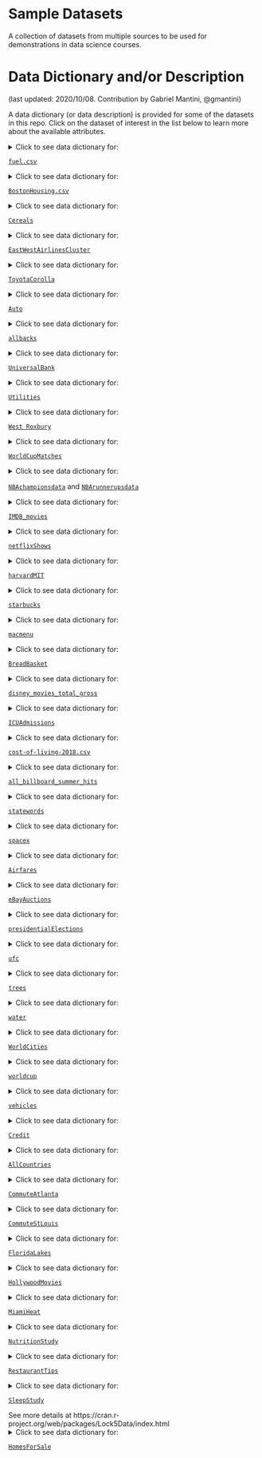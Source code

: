 # Sample Datasets

A collection of datasets from multiple sources to be used for demonstrations in data science courses. 

# Data Dictionary and/or Description
(last updated: 2020/10/08. Contribution by Gabriel Mantini, @gmantini)

A data dictionary (or data description) is provided for some of the datasets in this repo. Click on the dataset of interest in the list below to learn more about the available attributes.

<details>
  <summary> Click to see data dictionary for: 

  [`fuel.csv`](https://github.com/reisanar/datasets/blob/master/fuel.csv)
  </summary>  See this website: https://www.fueleconomy.gov/feg/ws/

</details>



<details>
  <summary> Click to see data dictionary for: 

  [`BostonHousing.csv`](https://github.com/reisanar/datasets/blob/master/BostonHousing.csv)
  </summary> This dataset contains information collected by the US Census Service concerning housing in the area of Boston Massachusetts. It was obtained from the StatLib archive (http://lib.stat.cmu.edu/datasets/boston). The dataset has 506 cases.
Source: The data was originally published by Harrison, D. and Rubinfeld, D.L. `Hedonic prices and the demand for clean air`, J. Environ. Economics & Management, vol.5, 81-102, 1978.
There are 14 attributes in each case of the dataset. They are:

  
  Variables |  Description
------------|----------------------------------------------------------------
`CRIM`      | Crime rate
`ZN`        | Percentage of residential land zoned for lots over 25,000 ft2
`INDUS`     | Percentage of land occupied by non-retail business
`CHAS`      | Does tract bound Charles River (`= 1` if tract bounds river, `= 0` otherwise)
`NOX`       | Nitric oxide concentration (parts per 10 million)
`RM`        | Average number of rooms per dwelling
`AGE`       | Percentage of owner-occupied units built prior to 1940
`DIS`       | Weighted distances to five Boston employment centers
`RAD`       | Index of accessibility to radial highways
`TAX`       | Full-value property tax rate per $10,000
`PTRATIO`   | Pupil-to-teacher ratio by town
`LSTAT`     | Percentage of lower status of the population
`MEDV`      | Median value of owner-occupied homes in $1000s
`CAT.MEDV`  | Is median value of owner-occupied homes in tract above $30,000 (`CAT.MEDV = 1`) or not (`CAT.MEDV = 0`)

</details>

<details>
  <summary> Click to see data dictionary for: 

  [`Cereals`](https://github.com/reisanar/datasets/blob/master/Cereals.csv)
  </summary> Source: DATA ANALYSIS FOR STUDENT LEARNING (DASL)
  
  Variables |  Description
------------|----------------------------------------------------------------
`Name`      | Name of cereal
`mfr`        | Manufacturer of cereal where A = American Home Food Products; G = General Mills; K = Kelloggs; N = Nabisco; P = Post; Q = Quaker Oats; R = Ralston Purina
`type`     | cold or hot
`calories`      | calories per serving
`protein`       | grams of protein
`fat`        | grams of fat
`sodium`       | milligrams of sodium
`fiber`       | grams of dietary fiber
`carbo`       | grams of complex carbohydrates
`sugars`       | grams of sugars
`potass`   | milligrams of potassium
`vitamins`     | vitamins and minerals - 0, 25, or 100, indicating the typical percentage of FDA recommended
`shelf`      | display shelf (1, 2, or 3, counting from the floor)
`weight`  | weight in ounces of one serving
`cups`  | number of cups in one serving
`rating`  | a rating of the cereals calculated by Consumer Reports


</details>

<details>
  <summary> Click to see data dictionary for: 

  [`EastWestAirlinesCluster`](https://github.com/reisanar/datasets/blob/master/EastWestAirlinesCluster.csv)
  </summary> East-West Airlines is trying to learn more about its customers.  Key issues are their flying patterns, earning and use of frequent flyer rewards, and use of the airline credit card.  The task is to identify customer segments via clustering.   			 
Source: Based upon real business data; company names have been changed.   
  
  Variables |  Description 
------------|----------------------------------------------------------------
`ID#`      | Unique ID
`Balance`        | Number of miles eligible for award travel
`Qual_miles`     | Number of miles counted as qualifying for Topflight status
`cc1_miles`      | Number of miles earned with freq. flyer credit card in the past 12 months:
`cc2_miles`       | Number of miles earned with Rewards credit card in the past 12 months:
`cc3_miles`        | Number of miles earned with Small Business credit card in the past 12 months:
`note: miles bins`       | 1 = under 5,000. 2 = 5,000 - 10,000. 3 = 10,001 - 25,000. 4 = 25,001 - 50,000. 5 = over 50,000
`Bonus_miles`       | Number of miles earned from non-flight bonus transactions in the past 12 months
`Bonus_trans`       | Number of non-flight bonus transactions in the past 12 months
`Flight_miles_12mo`       | Number of flight miles in the past 12 months
`Flight_trans_12`   | Number of flight transactions in the past 12 months
`Days_since_enroll`     |  Number of days since Enroll_date
`Award?`      | Dummy variable for Last_award (1=not null, 0=null)


</details>

<details>
  <summary> Click to see data dictionary for: 

  [`ToyotaCorolla`](https://github.com/reisanar/datasets/blob/master/ToyotaCorolla.csv)
  </summary> 
  
  Variables |  Description
------------|----------------------------------------------------------------
`Id`        | Record_ID
`Model`     | Model Description
`Price`      | Offer Price in EUROs
`Age_08_04`       | Age in months as in August 2004
`Mfg_Month`        | Manufacturing month (1-12)
`Mfg_Year`       | Manufacturing Year
`KM`       | Accumulated Kilometers on odometer
`Fuel_Type`       | Fuel Type (Petrol, Diesel, CNG)
`HP`       | Horse Power
`Met_Color`       | Metallic Color?  (Yes=1, No=0)
`Color`       | Color (Blue, Red, Grey, Silver, Black, etc.)
`Automatic`   | Automatic ( (Yes=1, No=0)
`CC`     | Cylinder Volume in cubic centimeters
`Doors`      | Number of doors
`Cylinders`  | Number of cylinders
`Gears`  | Number of gear positions
`Quarterly_Tax`  | Quarterly road tax in EUROs
`Weight`     | Weight in Kilograms
`Mfr_Guarantee`      | Within Manufacturer's Guarantee period  (Yes=1, No=0)
`BOVAG_Guarantee`       | BOVAG (Dutch dealer network) Guarantee  (Yes=1, No=0)
`Guarantee_Period`        | Guarantee period in months
`ABS`       | Anti-Lock Brake System (Yes=1, No=0)
`Airbag_1`       | Driver_Airbag  (Yes=1, No=0)
`Airbag_2`       | Passenger Airbag  (Yes=1, No=0)
`Airco`       | Airconditioning  (Yes=1, No=0)
`Automatic_airco`   | Automatic Airconditioning  (Yes=1, No=0)
`Boardcomputer`     | Boardcomputer  (Yes=1, No=0)
`CD_Player`      | CD Player  (Yes=1, No=0)
`Central_Lock`  | Central Lock  (Yes=1, No=0)
`Powered_Windows`  | Powered Windows  (Yes=1, No=0)
`Power_Steering`  | Power Steering  (Yes=1, No=0)
`Radio`        | Radio  (Yes=1, No=0)
`Mistlamps`       | Mistlamps  (Yes=1, No=0)
`Sport_Model`       | Sport Model  (Yes=1, No=0)
`Backseat_Divider`       | Backseat Divider  (Yes=1, No=0)
`Metallic_Rim`       | Metallic Rim  (Yes=1, No=0)
`Radio_cassette`   | Radio Cassette  (Yes=1, No=0)
`Parking_Assistant`     | Parking assistance system  (Yes=1, No=0)
`Tow_Bar`      | Tow Bar  (Yes=1, No=0)


</details>

<details>
  <summary> Click to see data dictionary for:
    
  [`Auto`](https://github.com/reisanar/datasets/blob/master/Auto.csv)
  </summary> Gas mileage, horsepower, and other information for 392 vehicles.
  
 Variables    |  Description
------------  |----------------------------------------------------------------
`mpg`         | miles per gallon
`cylinders`   | Number of cylinders between 4 and 8
`displacement`| Engine displacement (cu. inches)
`horsepower`  | Engine horsepower
`weight`      | Vehicle weight (lbs.)
`acceleration`| Time to accelerate from 0 to 60 mph (sec.)
`year`        | Model year (modulo 100)
`origin`      | Origin of car (1. American, 2. European, 3. Japanese)
`name`        | Vehicle name

</details>

<details>
  <summary> Click to see data dictionary for:
    
  [`allbacks`](https://github.com/reisanar/datasets/blob/master/allbacks.csv)
  </summary> The allbacks data frame gives measurements on the volume and weight of 15 books, some of which are softback (pb) and some which are hardback (hb). Area of the hardback covers is also included.
  
 Variables    |  Description
------------  |----------------------------------------------------------------
`volume`      | book volumes in cubic centimeters
`area`        | hard board cover areas in square centimeters
`weight`| book weights in grams
`cover`  | a factor with levels hb hardback, pb paperback

</details>

<details>
  <summary> Click to see data dictionary for:
    
  [`UniversalBank`](https://github.com/reisanar/datasets/blob/master/UniversalBank.csv)
  </summary> 
  
 Variables    |  Description
------------  |----------------------------------------------------------------
`ID`      | Customer ID
`Age`        | Customer's age in completed years
`Experience` | #years of professional experience
`Income`  | Annual income of the customer ($000)
`ZIPCode`      | Home Address ZIP code
`Family`        | Family size of the customer
`CCAvg`| Avg. spending on credit cards per month ($000)
`Education`  | Education Level. 1: Undergrad; 2: Graduate; 3: Advanced/Professional
`Mortgage`      | Value of house mortgage if any. ($000)
`Personal Loan`        | Did this customer accept the personal loan offered in the last campaign?
`Securities Account` | Does the customer have a securities account with the bank?
`CD Account`  | Does the customer have a certificate of deposit (CD) account with the bank?
`Online`      | Does the customer use internet banking facilities?
`CreditCard`        | Does the customer use a credit card issued by UniversalBank?

</details>

<details>
  <summary> Click to see data dictionary for:
    
  [`Utilities`](https://github.com/reisanar/datasets/blob/master/Utilities.csv)
  </summary> 
  
 Variables    |  Description
------------  |----------------------------------------------------------------
`Company`        | Company name
`Fixed_charge` | Fixed-charge coverage ratio (income/debt)
`RoR    `  | Percent rate of return on capital
`Cost    `      | Cost per KW capacity in place
`Load_factor    `        | Annual load factor
`Demand_growth    `| Percent demand growth
`Sales    `  | Sales (KWH use per year)
`Nuclear    `      | Nuclear    			Percent nuclear
`Fuel_Cost`        | Fuel_Cost			Total fuel costs (cents per KWH)

</details>

<details>
  <summary> Click to see data dictionary for:
    
  [`West Roxbury`](https://github.com/reisanar/datasets/blob/master/WestRoxbury.csv)
  </summary> 
  
 Variables    |  Description
------------  |----------------------------------------------------------------
`TOTAL VALUE    `      | Total assessed value for property, in thousands of USD
`TAX   `        | Tax bill amount based on total assessed value multiplied by the tax rate
`LOT SQFT          ` | Total lot size of parcel in square feet
`YR BUILT   `  | Year property was built
`GROSS AREA    `      | Gross floor area
`LIVING AREA         `        | Total living area for residential properties (ft2)
`FLOORS`| Number of floors
`ROOMS`  | Total number of rooms
`BEDROOMS    `      | Total number of bedrooms
`FULL BATH   `        | Total number of full baths
`HALF BATH         ` | Total number of half baths
`KITCHEN        `  | Total number of kitchens
`FIREPLACE   `      | Total number of fireplaces
`REMODEL        `        | When house was remodeled (Recent/Old/None)

</details>

<details>
  <summary> Click to see data dictionary for:
    
  [`WorldCupMatches`](https://github.com/reisanar/datasets/blob/master/WorldCupMatches.csv)
  </summary> World Cup Matches dataset shows all the results from the matches contested as part of the different editions of the tournament. You can also complement this dataset with the information in `worldcup.csv` that includes statistics for every player that participated in FIFA 2010 worldcup.

 Variables    |  Description
------------  |----------------------------------------------------------------
`Year`      | The year in which the match was played
`Datetime`        | The Date on which the match was played along with a 24 hour format time
`Stage` | The stage at which the match was played
`Stadium`  | Stadium name where the match was held
`City`      | The city name, where the match was played
`Home Team Name`        | Home team country name
`Home Team Goals`| Total goals scored by the home team by the end of the match
`Away Team Goals`  | Total goals scored by the away team by the end of the match
`Away Team Name`      | Away team country name
`Win conditions`        | Special win condition (if any)
`Attendance` | Total crowd present at the satdium
`Half-time Home Goals`  | Goals scored by the home team until half time
`Half-time Away Goals`      | Goals scored by the away team until half time
`Referee`        | Name of the first refree
`Assistant 1` | Name of the first assistant referee (linesman)
`Assistant 2`  | Name of the second assistant referee (linesman)
`RoundID`      | Unique ID of the Round
`MatchID`        | Unique ID of the match
`Home Team Initials` | Home team country's three letter initials
`Away Team Initials`  | Away team country's three letter initials

</details>

<details>
  <summary> Click to see data dictionary for:
    
  [`NBAchampionsdata`](https://github.com/reisanar/datasets/blob/master/NBAchampionsdata.csv) and [`NBArunnerupsdata`](https://github.com/reisanar/datasets/blob/master/NBArunnerupsdata.csv)
  </summary> Game-by-game team totals for the championship team and runner-up team from every finals game between 1980 and 2018. The 1980 NBA Finals was the first Finals series since the NBA added the three point line.
  
 Variables    |  Description
------------  |----------------------------------------------------------------
`Year`      | Year of competition
`Team`        | Team name
`Game` | Game of Best-of-7 series
`Win`  | Boolean of win or loss, with win represented as `1`
`Home`      | Boolean of Home or Away, with Home represented as `1`
`MP`        | Minutes Played
`FG`| Field Goals (includes both 2-point field goals and 3-point field goals)
`FGA`  | Field Goal Attempts (includes both 2-point field goal attempts and 3-point field goal attempts)
`FGP`      | Field Goal Percentage; the formula is FG / FGA
`TP`        | Time of Possession in minutes
`TPA` | 3-point Field Goal Attempts
`TPP`  | 3-point Field Goal Percentage
`FT`      | Free Throws
`FTA`        | Free Throw Attempts
`FTP` | Free Throw Percentage
`ORB`  | Offensive Rebounds
`DRB`      | Defensive Rebounds
`TRB`        | Total Rebounds
`AST` | Assists
`STL`  | Steals
`BLK`      | Blocks
`TOV`        | Turnovers
`PF`| Personal Fouls
`PTS`  | Points

</details>

<details>
  <summary> Click to see data dictionary for:
    
  [`IMDB_movies`](https://github.com/reisanar/datasets/blob/master/IMDB_movies.csv)
  </summary> Information of 1000 of the most popular movies on IMDB in the last 10 years. The data fields included are: Title, Genre, Description, Director, Actors, Year, Runtime, Rating, Votes, Revenue, Metascore (score of the movie on the _metacritic_ website)
  
 Variables    |  Description
------------  |----------------------------------------------------------------
`Rank`      | IMDb Ranking
`Title`        | Title Name
`Genre` | Category of Movie
`Description`  | Plot Description
`Director`      | Director Name
`Actors`        | Actor Names
`Year`| Year Released
`Runtime (Minutes)`  | Duration in minutes
`Rating`      | IMDb Rating
`Votes`        | Number of votes received
`Revenue (Millions)` | Total Movie Sales
`Metascore`  | Metascore Rating

</details>

<details>
  <summary> Click to see data dictionary for:
    
  [`netflixShows`](https://github.com/reisanar/datasets/blob/master/netflixShows.csv)
  </summary> Understanding the rating distributions of a variety of Netflix shows. Information for 1000 shows is provided including viewer ratings, Motion Picture Association of America film rating system that rates a film's suitability for certain audiences based on its content, release year, and others.
  
 Variables    |  Description
------------  |----------------------------------------------------------------
`title`      | Name of Show
`rating`        | TV Parental Guidelines Rating
`ratingLevel` | Description of rating content
`ratingDescription`  | Numerical correlation to rating from 10 to 110
`release year`      | Year of show premiere
`user rating score`        | Average rating
`user rating size`| Sample size of rating

</details>

<details>
  <summary> Click to see data dictionary for:
    
  [`harvardMIT`](https://github.com/reisanar/datasets/blob/master/harvardMIT.csv)
  </summary> In 2012, the Massachusetts Institute of Technology (MIT) and Harvard University launched open online courses on edX, a non-profit learning platform co-founded by the two institutions. Data contains information on 290 Harvard and MIT online courses, 250 thousand certifications, 4.5 million participants, and 28 million participant hours on the edX platform since 2012.
  
 Variables    |  Description
------------  |----------------------------------------------------------------
`Institution`      | HarvardX or  MITx
`Course Number`        | Course Number Identifier
`Launch Date` | Date of Release
`Course Title`  | Name of Course
`Instructors`      | Instructor Names
`Course Subject`        | Name of Course
`Year`| Year 1-4
`Honor Code Certificates`  | Description of Certificate
`Participants (Course Content Accessed)`      | Number of total participants that accessed course content
`Audited (> 50% Course Content Accessed)`        | Number of participants with > 50% Course Content Accessed
`Certified` | Number of certified completions
`% Audited`  | Percentage audited of total participants
`% Certified`      | Percentage certified of total participants
`% Certified of > 50% Course Content Accessed`        | Percentage certified of the audited amount
`% Played Video` | Percent of partcipants that played video
`% Posted in Forum`  | Percent of participants that posted in the forums
`% Grade Higher Than Zero`      | Percentage of partcipants that ended with a grade higher than zero
`Total Course Hours (Thousands)`        | Total course hours of participation
`Median Hours for Certification` | Median hours to complete the course to the point of certification by 
`Median Age`  | Average age of a participant
`% Male`      | Percentage of participants that are male
`% Female`        | Percentage of participants that are female
`% Bachelor's Degree or Higher`| Percentage of participants with a bachelor degree or higher

</details>

<details>
  <summary> Click to see data dictionary for:
    
  [`starbucks`](https://github.com/reisanar/datasets/blob/master/starbucks.csv)
  </summary> Starbucks is an American coffee chain founded in Seattle. It serves both beverages and food. This dataset includes the nutritional information for Starbucks' food and drink menu items. All nutritional information for drinks are for a 12oz serving size.
  
 Variables    |  Description
------------  |----------------------------------------------------------------
`Beverage_category`      | Type of beverage
`Beverage`        | Beverage name
`Beverage_prep` | Preparation of beverage, i.e. Soymilk, 2% milk, Venti, Short Nonfat Milk, Solo, Doppio 
`Calories`  | Number of calories per serving
`Total Fat (g)`      | Total grams of fat per serving
`Trans Fat (g)`        | Total grams of trans fat per serving
`Saturated Fat (g)`| Total grams of saturated fat per serving
`Sodium (mg)`  | Total milligrams of sodium per serving
`Total Carbohydrates (g)`      | Total grams of carbs per serving
`Cholesterol (mg)`        | Total milligrams of cholestrol per serving
`Dietary Fibre (g)` | Total grams of fiber per serving
`Sugars (g)`  | Total grams of sugar per serving
`Protein (g)`      | Total grams of protein per serving
`Vitamin A (% DV)`        | Percentage Vitamin A of standard daily value per serving
`Vitamin C (% DV)` | Percentage Vitamin C of standard daily value per serving
`Calcium (% DV)`  | Percentage Calcium of standard daily value per serving
`Iron (% DV)`      | Percentage Iron of standard daily value per serving
`Caffeine (mg)`        | Total milligrams of Caffeine per serving

</details>

<details>
  <summary> Click to see data dictionary for:
    
  [`macmenu`](https://github.com/reisanar/datasets/blob/master/macmenu.csv)
  </summary> This dataset provides a nutrition analysis of every menu item on the US McDonald's menu, including breakfast, beef burgers, chicken and fish sandwiches, fries, salads, soda, coffee and tea, milkshakes, and desserts.
  
 Variables    |  Description
------------  |----------------------------------------------------------------
`Category`      | Categorization of item: Breakfast, Beef & Pork, Chicken & Fish, Beverages, Desserts, Salads, Snacks & Sides, Coffee & Tea, Smoothies & Shakes
`Item`        | Item name from menu
`Serving Size` | Size of one serving 
`Calories`  | Number of calories per serving
`Calories from Fat`      | Number of calories per serving coming from fat
`Total Fat`        | Total grams of fat per serving
`Total Fat (% Daily Value)`| Percentage fat of standard daily value per serving
`Saturated Fat`  |  Total grams of saturated fat per serving
`Saturated Fat (% Daily Value)`      | Percentage saturated fat of standard daily value per serving
`Trans Fat`        | Total grams of trans fat per serving
`Cholesterol` | Total milligrams of cholestrol per serving
`Cholesterol (% Daily Value)`  | Percenetage cholestrol of standard daily value per serving
`Sodium (mg)`  | Total milligrams of sodium per serving
`Sodium (% Daily Value)`        | Percentage sodium of standard daily value per serving
`Carbohydrates` | Total grams of carbs per serving
`Carbohydrates (% Daily Value)`  | Percentage carbs of standard daily value per serving
`Dietary Fibre (g)` | Total grams of fiber per serving
`Dietary Fiber (% Daily Value)`        | Percentage fiber of standard daily value per serving
`Sugars (g)`  | Total grams of sugar per serving
`Protein (g)`      | Total grams of protein per serving
`Vitamin A (% DV)`        | Percentage Vitamin A of standard daily value per serving
`Vitamin C (% DV)` | Percentage Vitamin C of standard daily value per serving
`Calcium (% DV)`  | Percentage Calcium of standard daily value per serving
`Iron (% DV)`      | Percentage Iron of standard daily value per serving

</details>

<details>
  <summary> Click to see data dictionary for:
    
  [`BreadBasket`](https://github.com/reisanar/datasets/blob/master/BreadBasket.csv)
  </summary> The dataset contains more than 6000 transactions from a bakery. Data set containing 15010 observations and more than 6000 transactions from a bakery. The data set contains the following columns: date, time, transaction ID, and item bought.
  
 Variables    |  Description
------------  |----------------------------------------------------------------
`Date`      | Date of transaction
`Time`        | Time of transaction
`Transaction` | Transaction ID number, in which one transaction is a unique number
`Item`  | Item purchased


</details>

<details>
  <summary> Click to see data dictionary for:
    
  [`disney_movies_total_gross`](https://github.com/reisanar/datasets/blob/master/disney_movies_total_gross.csv)
  </summary> - Additional dataset to consider: `disney-characters.csv` with Disney characters by hero or villain type. 

Information for 579 movies is provided including release date, genre, and total gross.
  
 Variables    |  Description
------------  |----------------------------------------------------------------
`movie_title`      | Name of Movie
`release_date`        | Date of release in Month DD, YYYY
`genre` | Type of Movie
`MPAA_rating`  | MPAA_rating: G, PG, PG-13, R, NC-17
`total_gross`      | Total gross profit of the movie
`inflation_adjusted_gross`        | Total gross profit of the movie adjusted for inflation

</details>

<details>
  <summary> Click to see data dictionary for:
    
  [`ICUAdmissions`](https://github.com/reisanar/datasets/blob/master/ICUAdmissions.csv)
  </summary> Data from a sample of 200 patients following admission to an adult intensive care unit (ICU)
  
 Variables    |  Description
------------  |----------------------------------------------------------------
`ID`      | 
`Status`        | Patient status: 0=lived or 1=died
`Age` | Age in years
`Sex`  | 0=male or 1=female
`Race`      | 1=white, 2=black, or 3=other
`Service`        | 0=medical or 1=surgical
`Cancer`| Is cancer involved? 0=no or 1=yes
`Renal`  | Is chronic renal failure involved? 0=no or 1=yes
`Infection`      | Is infection involved? 0=no or 1=yes
`CPR`        | Patient gets CPR prior to admission? 0=no or 1=yes
`Systolic` | Systolic blood pressure (in mm of Hg)
`HeartRate`  | Pulse rate (beats per minute)
`Previous`      | Previous admission to ICU within 6 months? 0=no or 1=yes
`Type`        | Admission type: 0=elective or 1=emergency
`Fracture` | Fractured bone involved? 0=no or 1=yes
`PO2`  | (Partial oxygen level from blood gases under 60? 0=no or 1=yes
`PH`      | pH from blood gas under 7.25? 0=no or 1=yes
`PCO2`        | Partial carbon dioxide level from blood gas over 45? 0=no or 1=yes
`Bicarbonate` | Bicarbonate from blood gas under 18? 0=no or 1=yes
`Creatinine`  | Creatinine from blood gas over 2.0? 0=no or 1=yes
`Consciousness`      | Level: 0=conscious, 1=deep stupor, or 2=coma

</details>

<details>
  <summary> Click to see data dictionary for:
    
  [`cost-of-living-2018.csv`](https://github.com/reisanar/datasets/blob/master/cost-of-living-2018.csv)
  </summary> 
  
 Variables    |  Description
------------  |----------------------------------------------------------------
`City`      | Name of City
`Cost of Living Index`        | Cost of Living Index is a relative indicator of consumer goods prices, including groceries, restaurants, transportation and utilities. Does not include accommodation expenses such as rent or mortgage. If a city has a Cost of Living Index of 120, it means [Numbeo](https://www.numbeo.com/cost-of-living/) estimates it is 20% more expensive than New York (excluding rent).
`Rent Index` | Estimation of prices of renting apartments in the city compared to New York City. If Rent index is 80, Numbeo estimates that price of rents in that city is on an average 20% less than the price in New York.
`Cost of Living Plus Rent Index`  | Estimation of consumer goods prices including rent comparing to New York City
`Groceries Index`      | Estimation of grocery prices in the city compared to New York City
`Restaurant Price Index`        | Comparison of prices of meals and drinks in restaurants and bars compared to NYC
`Local Purchasing Power Index`| Shows relative purchasing power in buying goods and services in a given city for the average wage in that city. If domestic purchasing power is 40, this means that the inhabitants of that city with the average salary can afford to buy on an average 60% less goods and services than New York City residents with an average salary.

</details>

<details>
  <summary> Click to see data dictionary for:
    
  [`all_billboard_summer_hits`](https://github.com/reisanar/datasets/blob/master/all_billboard_summer_hits.csv)
  </summary> Songs that were part of the Billboard Summer Hits list from 1958 to 2017. Dataset includes music features as provided by the Spotify API, including the "acousticness" and "danceability" of the song, and measurements of valence, tempo, among other audio features. A description of the features can be found at <https://developer.spotify.com/documentation/web-api/reference/tracks/get-audio-features/>
  
 Variables    |  Description
------------  |----------------------------------------------------------------
`danceability`      | 	Danceability describes how suitable a track is for dancing based on a combination of musical elements including tempo, rhythm stability, beat strength, and overall regularity. A value of 0.0 is least danceable and 1.0 is most danceable. 
`energy`        | 	Energy is a measure from 0.0 to 1.0 and represents a perceptual measure of intensity and activity. Typically, energetic tracks feel fast, loud, and noisy. For example, death metal has high energy, while a Bach prelude scores low on the scale. Perceptual features contributing to this attribute include dynamic range, perceived loudness, timbre, onset rate, and general entropy. 
`key` | 	The estimated overall key of the track. Integers map to pitches using standard Pitch Class notation . E.g. 0 = C, 1 = C♯/D♭, 2 = D, and so on. If no key was detected, the value is -1.
`loudness`  | 	The overall loudness of a track in decibels (dB). Loudness values are averaged across the entire track and are useful for comparing relative loudness of tracks. Loudness is the quality of a sound that is the primary psychological correlate of physical strength (amplitude). Values typical range between -60 and 0 db.
`mode`      | 	Mode indicates the modality (major or minor) of a track, the type of scale from which its melodic content is derived. Major is represented by 1 and minor is 0.
`speechiness`        | 	Speechiness detects the presence of spoken words in a track. The more exclusively speech-like the recording (e.g. talk show, audio book, poetry), the closer to 1.0 the attribute value. Values above 0.66 describe tracks that are probably made entirely of spoken words. Values between 0.33 and 0.66 describe tracks that may contain both music and speech, either in sections or layered, including such cases as rap music. Values below 0.33 most likely represent music and other non-speech-like tracks.
`acousticness`| 	A confidence measure from 0.0 to 1.0 of whether the track is acoustic. 1.0 represents high confidence the track is acoustic. 
`instrumentalness`  | 	Predicts whether a track contains no vocals. “Ooh” and “aah” sounds are treated as instrumental in this context. Rap or spoken word tracks are clearly “vocal”. The closer the instrumentalness value is to 1.0, the greater likelihood the track contains no vocal content. Values above 0.5 are intended to represent instrumental tracks, but confidence is higher as the value approaches 1.0. 
`liveness`      | 	Detects the presence of an audience in the recording. Higher liveness values represent an increased probability that the track was performed live. A value above 0.8 provides strong likelihood that the track is live. 
`valence`        | 	A measure from 0.0 to 1.0 describing the musical positiveness conveyed by a track. Tracks with high valence sound more positive (e.g. happy, cheerful, euphoric), while tracks with low valence sound more negative (e.g. sad, depressed, angry).
`tempo` | 	The overall estimated tempo of a track in beats per minute (BPM). In musical terminology, tempo is the speed or pace of a given piece and derives directly from the average beat duration. 
`track_uri`  | spotify track uri
`duration_ms`      | 	The duration of the track in milliseconds.
`time_signature`        | 	An estimated overall time signature of a track. The time signature (meter) is a notational convention to specify how many beats are in each bar (or measure).
`key_mode` | mode of key
`playlist_name`  | name of playlist
`playlist_img`      | image of playlsit url
`track_name`        | name of track
`artist_name` | name of artist
`album_name`  | name of album
`album_img`      | image of album url
`year`        | year of release

</details>

<details>
  <summary> Click to see data dictionary for:
    
  [`statewords`](https://github.com/reisanar/datasets/blob/master/statewords.csv)
  </summary> This is the data behind the FiveThirtyEight story [_"What America's Governors Are Talking About"_](https://fivethirtyeight.com/features/what-americas-governors-are-talking-about/). Full description of all variables is included in <https://github.com/fivethirtyeight/data/tree/master/state-of-the-state>. It contains every one-word phrase that was mentioned in at least 10 speeches and every two- or three-word phrase that was mentioned in at least five speeches after a list of stop-words was removed and the word "healthcare" was replaced with "health care" so that they were not counted as distinct phrases.
  
 Variables    |  Description
------------  |----------------------------------------------------------------
`phrase`      | one, two, or three-word phrase
`category`        | thematic categories for n-grams hand-coded by FiveThirtyEight staff: economy/fiscal issues, education, health care, energy/environment, crime/justice, mental health/substance abuse
`d_speeches` | number of Democratic speeches containing the n-gram
`r_speeches`  | number of Republican speeches containing the n-gram
`total`      | total number of speeches containing the n-gram
`percent_of_d_speeches`        | percent of the 23 Democratic speeches containing the phrase
`percent_of_r_speeches`| percent of the 27 Republican speeches containing the phrase
`chi2`  | chi^2 statistic
`pval`      | p-value for chi^2 test

</details>

<details>
  <summary> Click to see data dictionary for:
    
  [`spacex`](https://github.com/reisanar/datasets/blob/master/spacex.csv)
  </summary> SpaceX launch data including date, booster version, payload mass, customer, and mission outcome. If you use this dataset, please update it to include the latest information on launches <https://www.spacex.com/missions>.
  
 Variables    |  Description
------------  |----------------------------------------------------------------
`Flight Number`      | Flight number
`Date`        | Date of launch 
`Time (UTC)` | Time of launch in Coordinated Universal Time
`Booster Version`  | Booster version used
`Launch Site`      | Launch site of flight
`Payload`        | Name of spaceship 
`Payload Mass (kg)`| Weight of payload in kg
`Orbit`  | Orbit classification
`Customer`      | Customer of flight
`Mission Outcome`        | Description of mission outcome
`Landing Outcome` | Description of landing outcome

</details>

<details>
  <summary> Click to see data dictionary for:
    
  [`Airfares`](https://github.com/reisanar/datasets/blob/master/Airfares.csv)
  </summary> 
  
 Variables    |  Description
------------  |----------------------------------------------------------------
`S_CODE`      | Starting airport's code 
`S_CITY`        | Starting city
`E_CODE` | Ending airport's code
`E_CITY`  | Ending city
`COUPON`      | Average number of coupons (a one-coupon flight is a nonstop flight, a two-coupon flight is a one-stop flight, etc.) for that route
`NEW`        | Number of new carriers entering that route between Q3-96 and Q2-97
`VACATION`| Whether (`Yes`) or not (`No`) a vacation route
`SW`  | Whether (`Yes`) or not (`No`) Southwest Airlines serves that route
`HI`      | Herfindahl index: measure of market concentration
`S_INCOME`        | Starting city's average personal income
`E_INCOME` | Ending city's average personal income
`S_POP`  | Starting city's population
`E_POP`      | Ending city's population
`SLOT`        | Whether or not either endpoint airport is slot-controlled (this is a measure of airport congestion)
`GATE` | Whether or not either endpoint airport has gate constraints (this is another measure of airport congestion)
`DISTANCE`  | Distance between two endpoint airports in miles
`PAX`      | Number of passengers on that route during period of data collection
`FARE`        | Average fare on that route

</details>

<details>
  <summary> Click to see data dictionary for:
    
  [`eBayAuctions`](https://github.com/reisanar/datasets/blob/master/eBayAuctions.csv)
  </summary> 
  
 Variables    |  Description
------------  |----------------------------------------------------------------
`Category`     | Category of the auctioned item.
`currency`     | Currency    
`sellerRating` |  a rating by eBay, as a function of the number of "good" and "bad" transactions the seller had on eBay
`Duration`     | Number of days the auction lasted (set by seller at auction start)
`endDay`       | Day of week that the auction closed
`ClosePrice`   | Price item sold at (converted into USD)
`OpenPrice`    | Initial price set by the seller (converted into USD)
`Competitive?` | Whether the auction had a single bid (`0`) or more (`1`)

</details>

<details>
  <summary> Click to see data dictionary for:
    
  [`presidentialElections`](https://github.com/reisanar/datasets/blob/master/presidentialElections.csv)
  </summary> Democratic share of the presidential vote, 1932-2016, in each state and the District of Columbia.
  
 Variables    |  Description
------------  |----------------------------------------------------------------
`state`      | Name of state
`demVote`        | percent of the vote for president won by the Democratic candidate
`year` | integer year in YYYY format
`south`  | TRUE if state is one of the 11 states of the former Confederacy

</details>

<details>
  <summary> Click to see data dictionary for:
    
  [`ufc`](https://github.com/reisanar/datasets/blob/master/ufc.csv)
  </summary> Upper Flat Creek forest cruise tree data. These are a subset of the tree measurement data from the Upper Flat Creek unit of the University of Idaho Experimental Forest, which was measured in 1991. The inventory was based on variable radius plots with 6.43 sq. m. per ha. BAF (Basal Area Factor).The forest stand was 121.5 ha. This version of the data omits errors, trees with missing heights, and uncommon species. The four species are Douglas-fir, grand fir, western red cedar, and western larch.

 Variables    |  Description
------------  |----------------------------------------------------------------
`plot`      | plot label
`tree`        | tree label
`species` | species kbd with levels DF, GF , WC, WL
`dbh.cm`  | tree diameter at 1.37m from the ground, measured in centimetres
`height.m`      | tree height measured in meters

</details>

<details>
  <summary> Click to see data dictionary for:
    
  [`trees`](https://github.com/reisanar/datasets/blob/master/trees.csv)
  </summary> These are a subset of the von Guttenberg data, a set of measurements on Norway spruce (Picea abies [L.] Karst) in several different locations and site categories.

 Variables    |  Description
------------  |----------------------------------------------------------------
`ID`      | A factor identifying the tree by location, site, and tree number.
`Age`        | The age at which the tree was measured.
`Vol ` | The bole volume of the tree, in cubic dm.

</details>

<details>
  <summary> Click to see data dictionary for:
    
  [`water`](https://github.com/reisanar/datasets/blob/master/water.csv)
  </summary> Can Southern California's water supply in future years be predicted from past data? One factor affecting water availability is stream runoff.  If runoff could be predicted, engineers, planners and policy makers could do their jobs more efficiently. Multiple linear regression models have been used in this regard This dataset contains 43 years worth of precipitation measurements taken at six sites in the Owens Valley ( labeled APMAM, APSAB, APSLAKE, OPBPC, OPRC, and OPSLAKE), and stream runoff volume at a site near Bishop, California.
  
 Variables    |  Description
------------  |----------------------------------------------------------------
`Year`      |  collection year
`APMAM`        |  Snowfall in inches measurement site
`APSLAKE` |  Snowfall in inches measurement site
`APSAB` | Snowfall in inches measurement site
`OPBPC`  |  Snowfall in inches measurement site
`OPRC`      |  Snowfall in inches measurement site
`OPSLAKE`        | Snowfall in inches measurement site
`BSAAM`| Stream runoff near Bishop, CA, in acre-feet

</details>

<details>
  <summary> Click to see data dictionary for:
    
  [`WorldCities`](https://github.com/reisanar/datasets/blob/master/WorldCities.csv)
  </summary> A data frame with 23,018 observations on the following 10 variables.
  
 Variables    |  Description
------------  |----------------------------------------------------------------
`code`      | The ISO (?) city code
`name`        | Name of the city
`latitude` | location in degrees
`longitude`  | location in degrees
`country`      | Two letter country code
`countryRegion`        | A numerical region
`population`| Population
`regionCode`  | ISO (?) Code
`region`      | Name of the region
`date`        | Date estimate made

</details>

<details>
  <summary> Click to see data dictionary for:
    
  [`worldcup`](https://github.com/reisanar/datasets/blob/master/worldcup.csv)
  </summary> Data on players from the 2010 World Cup
  
 Variables    |  Description
------------  |----------------------------------------------------------------
`Position`      | a factor with levels Defender Forward Goalkeeper Midfielder
`Time`        | Time played in minutes
`Shots` | Number of shots attempted
`Passes`  | Number of passes made
`Tackles`      | Number of tackles made
`Saves`        | Number of saves made

</details>

<details>
  <summary> Click to see data dictionary for:
    
  [`vehicles`](https://github.com/reisanar/datasets/blob/master/vehicles.csv)
  </summary> 
  
 Variables    |  Description
------------  |----------------------------------------------------------------
`id`      | Unique EPA identifier
`make`        | Manufacturer
`model` | Model name
`year`  | Model year
`class`      | EPA vehicles size class, http://www.fueleconomy.gov/feg/ws/wsData.shtml#VClass
`trans`        | Transmission
`drive`| Drive Train
`cyl`  | Number of cylinders
`displ`      | Engine displacement, in litres
`fuel`        | Fuel type
`hwy` | Highway fuel economy, in mpg
`cty`  | City fuel economy, in mpg

</details>

<details>
  <summary> Click to see data dictionary for:
    
  [`Credit`](https://github.com/reisanar/datasets/blob/master/Credit.csv)
  </summary> A simulated data set containing information on ten thousand customers. The aim here is to predict which customers will default on their credit card debt.
  
 Variables    |  Description
------------  |----------------------------------------------------------------
`ID`      | Identification
`Income`        | Income in $10,000's
`Limit` | Credit limit
`Rating`  | Credit rating
`Cards`      | Number of credit cards
`Age`        | Age in years
`Education`| Number of years in education
`Gender`  | A factor with levels Male and Female
`Student`      | A factor with levels No and Yes indicating whether the individual was a student
`Married`        | A factor with levels No and Yes indicating whether the individual was married
`Ethnicity` | A factor with levels African American, Asian, and Caucasian indicating the individual's ethnicity
`Balance`  | Average credit card balance in $

</details>

<details>
  <summary> Click to see data dictionary for:
    
  [`AllCountries`](https://github.com/reisanar/datasets/blob/master/AllCountries.csv)
  </summary> Data on the countries of the world. Most data from 2008 to avoid many missing values in more recent years. Data collected from worldbank.org.
  
 Variables    |  Description
------------  |----------------------------------------------------------------
`Country`      | Name of the country
`Code`        | Three letter country code
`LandArea` | Size in sq. kilometers
`Population`  | Population in millions
`Energy`      | Energy usage (kilotons of oil)
`Rural`        | Percentage of population living in rural areas
`Military`| Percentage of government expenditures directed toward the military
`Health`  | Percentage of government expenditures directed towards healthcare
`HIV`      | Percentage of the population with HIV
`Internet`        | Percentage of the population with access to the internet
`Developed` | Categories for kilowatt hours per capita, 1= under 2500, 2 = 2500 to 5000, 3 = over 5000
`BirthRate`  | Births per 1000 people
`ElderlyPop`      | Percentage of the population at least 65 years old
`LifeExpectancy`        | Average life expectancy (years)
`CO2` | CO2 emissions (metric tons per capita)
`GDP`  | Gross Domestic Prodcut (per capita)
`Cell`      | Cell phone subscriptions (per 100 people)
`Electricity`        | Electric power consumption (kWh per capita)

</details>

<details>
  <summary> Click to see data dictionary for:
    
  [`CommuteAtlanta`](https://github.com/reisanar/datasets/blob/master/CommuteAtlanta.csv)
  </summary> Commute times and distance for a sample of 500 people in Atlanta. Data were extracted respondents in the Atlanta metropolitan area. They include only cases where the respondent worked somewhere other than home. Sample chosen using DataFerret at http://www.thedataweb.org/index.html
  
 Variables    |  Description
------------  |----------------------------------------------------------------
`City`      | Atlanta
`Age`        | Age of the respondent (in years)
`Distance` | Commute distance (in miles)
`Time`  | Commute time (in minutes)
`Sex`      | F or M

</details>

<details>
  <summary> Click to see data dictionary for:
    
  [`CommuteStLouis`](https://github.com/reisanar/datasets/blob/master/CommuteStLouis.csv)
  </summary> Commute times and distance for a sample of 500 people in St. Louis. Data were extracted respondents in the St. Louis metropolitan area. They include only cases where the respondent worked somewhere other than home. Sample chosen using DataFerret at http://www.thedataweb.org/index.html
  
 Variables    |  Description
------------  |----------------------------------------------------------------
`City`      | St. Louis
`Age`        | Age of the respondent (in years)
`Distance` | Commute distance (in miles)
`Time`  | Commute time (in minutes)
`Sex`      | F or M


</details>

<details>
  <summary> Click to see data dictionary for:
    
  [`FloridaLakes`](https://github.com/reisanar/datasets/blob/master/FloridaLakes.csv)
  </summary> Water quality for a sample of lakes in Florida
  
 Variables    |  Description
------------  |----------------------------------------------------------------
`ID`      | An identifying number for each lake
`Lake`        | Name of the lake
`Alkalinity` | Concentration of calcium carbonate (in mg/L)
`pH`  | Acidity
`Calcium`      | Amount of calcium in water
`Chlorophyll`        | Amount of chlorophyll in water
`AvgMercury`| Average mercury level for a sample of fish (large mouth bass) from each lake
`NumSamples`  | Number of fish sampled at each lake
`MinMercury`      | Minimum mercury level in a sampled fish
`MaxMercury`        | Maximum mercury level in a sampled fish
`ThreeYrStdMercury` | Adjusted mercury level to account for the age of the fish
`AgeData`  | Mean age of fish in each sample

</details>

<details>
  <summary> Click to see data dictionary for:
    
  [`HollywoodMovies`](https://github.com/reisanar/datasets/blob/master/HollywoodMovies.csv) 
  </summary> Information for 136 movies released from Hollywood in 2011.
  
 Variables    |  Description
------------  |----------------------------------------------------------------
`Movie`      | Title of movie
`LeadStudio`        | Studio that released the movie
`RottenTomatoes` | Rotten Tomatoes rating (reviewers)
`AudienceScore`  | Audience rating (via Rotten Tomatoes)
`Story`      | General theme - one of 21 themes
`Genre`        | Type of Movie: Action, Adventure, Animation, Comedy, Drama, Fantasy, Horror, Romance, or Thriller
`TheatersOpenWeek`| Number of screens for opening weekend
`BOAverageOpenWeek`  | Average box office income per theater - opening weekend
`DomesticGross`      | Gross income for domestic viewers (in millions)
`ForeignGross`        | Gross income for foreign viewers (in millions)
`WorldGross` | Gross income for all viewers (in millions)
`Budget`  | Production budget (in millions)
`Profitability`      | WorldGross/Budget
`OpeningWeekend`        | Opening weekend gross (in millions)

</details>

<details>
  <summary> Click to see data dictionary for:
    
  [`MiamiHeat`](https://github.com/reisanar/datasets/blob/master/MiamiHeat.csv)
  </summary> Game log data for all the Miami Heat basketball team in 2010-11. Information from online boxscores for all 82 regular season games played by the Miami Heat during the 2010-11 regular season.
  
 Variables    |  Description
------------  |----------------------------------------------------------------
`Game`      | ID number for each game
`Date`        | Data the game was played
`Location` | Away or Home
`Opp`  | Opponent team
`Win`      | Game result: L or W
`FG`        | Field goals made
`FGA`| Field goals attempted
`FG3`  | Three-point field goals made
`FG3A`      | Three-point field goals attempted
`FT`        | Free throws made
`FTA` | Free throws attempted
`Rebounds`  | Total rebounds
`OffReb`      | Offensive rebounds
`Assists`        | Number of assists
`Steals` | Number of steals
`Blocks`  | Number of shots blocked
`Turnovers`      | Number of turnovers
`Fouls`        | Number of fouls
`Points` | Number of points scored
`OppFG`  | Opponent's field goals made
`OppFGA`      | Opponent's Field goals attempted
`OppFG3`        | Opponent's Three-point field goals made
`OppFG3A`| Opponent's Three-point field goals attempted
`OppFT`  | Opponent's Free throws made
`OppFTA`        | Opponent's Free throws attempted
`OppOffReb` | Opponent's Offensive rebounds
`OppRebounds`  | Opponent's Total rebounds
`OppAssists`      | Opponent's assists
`OppSteals`        | Opponent's steals
`OppBlocks`| Opponent's shot blocked
`OppTurnovers`  | Opponent's turnovers
`OppFouls`        | Opponent's fouls
`OppPoints`| Opponent's points scored

</details>

<details>
  <summary> Click to see data dictionary for:
    
  [`NutritionStudy`](https://github.com/reisanar/datasets/blob/master/NutritionStudy.csv) 
  </summary> Variables related to nutrition and health for 315 individuals.
  
 Variables    |  Description
------------  |----------------------------------------------------------------
`ID`      | ID number for each subject in this sample
`Age`        | Subject's age (in years)
`Smoke` | a factor with levels No Yes
`Quetelet`  | Weight/(Height^2)
`Vitamin`      | Vitamin use: 1 = Regulary, 2 = Occasionally, or 3 = No
`Calories`        | Number of calories consumer per day
`Fat`| Grams of fat consumed per day
`Fiber`  | Grams of fiber consumed per day
`Alcohol`      | Number of alcoholic drinks consumed per week
`Cholesterol`        | Cholesterol consumed (mg per day)
`BetaDiet` | Dietary beta-carotene consumed (mcg per day)
`RetinolDiet`  | Dietary retinol consumed (mcg per day)
`BetaPlasma`      | Plasma beta-carotene (ng/ml)
`RetinolPlasma`        | Plasma retinol (ng/ml)
`Gender` | Coded as Female or Male
`VitaminUse`  | Coded as No Occasional Regular
`PriorSmoke`      | Smoking status: 1 = Never, 2 = Former, or 3 = Current

</details>

<details>
  <summary> Click to see data dictionary for:
    
  [`RestaurantTips`](https://github.com/reisanar/datasets/blob/master/RestaurantTips.csv) 
  </summary> Tip data from the First Crush Bistro in Potsdam, NY. Restaurant bills were collected over a two week period that was believed to provide a good sample of customers. Data recorded from 157 bills with 7 variables.
  
 Variables    |  Description
------------  |----------------------------------------------------------------
`Bill`      | Size of the bill (in dollars)
`Tip`        | Size of the tip (in dollars)
`Credit` | Paid with a credit card? n or y
`Guests`  | Number of people in the group
`Day`      | Day of the week: m=Monday, t = Tuesday, w = Wednesday, th = Thursday, or f = Friday
`Server`        | Code for waiter/waitress: A, B, or C
`PctTip`| Tip as a percentage of the bill

</details>

<details>
  <summary> Click to see data dictionary for:
    
  [`SleepStudy`](https://github.com/reisanar/datasets/blob/master/SleepStudy.csv) 
  </summary> Data from a study of sleep patterns for college students. Obtained from sample of students who did skills tests to measure cognitive function, completed a survery that asked many questions about attitudes and habits, and kept a sleep diary to record time and quality of sleep over a two week period.
  
 Variables    |  Description
------------  |----------------------------------------------------------------
`Gender`      | 1 = male, 0 = female
`ClassYear`        | Year in school, 1 = first year, ..., 4 = senior
`LarkOwl` | Early riser of night owl? Lark, Neither, or Owl
`NumEarlyClass`  | Number of classes per week before 9am
`EarlyClass`      | Indicator for any early classes
`GPA`        | Grade point average (0-4 scale)
`ClassesMissed`| Number of classes missed in a semester
`CognitionZscore`  | Z-score on a test of cognitive skills
`PoorSleepQuality`      | Measure of sleep quality (higher values are poorer sleep)
`DepressionScore`        | Measure of degree of depression
`AnxietyScore` | Measure of amount of anxiety
`StressScore`  | Measure amount of stress
`DepressionStatus`      | Coded depression score: normal, moderate, or severe
`AnxietyStatus`        | Coded anxiety score: normal, moderate, or severe
`Stress` | Coded stress score: normal or high
`DASScore`  | Combined score for depression, anxiety and stress
`Happiness`      | Measure of degree of happiness
`AlcoholUse`        | Self-reported: Abstain, Light, Moderate, or Heavy
`Drinks` | Number of alcoholic drinks per week
`WeekdayBed`  | Average wqeekday bedtime (24.0 = midnight)
`WeekdayRise`      | Average weekday rise time (8.0 = 8am)
`WeekdaySleep`        | Average hours of sleep on weekdays
`WeekendBed`| Average weekend bedtime (24.0 = midnight)
`WeekendRise`  | Average weekend rise time (8.0 = 8am)
`WeekendSleep` | Average weekend bedtime (24.0 = midnight)
`AverageSleep` | Average hours of sleep for all days
`AllNighter`   | Had an all-nighter this semester? 1 = yes, 0 = no

</details>
See more details at https://cran.r-project.org/web/packages/Lock5Data/index.html

<details>
  <summary> Click to see data dictionary for:
    
  [`HomesForSale`](https://github.com/reisanar/datasets/blob/master/HomesForSale.csv) 
  </summary> Data on homes for sale in four states, selected from zillow.com in 2010.
  
 Variables    |  Description
------------  |----------------------------------------------------------------
`State`      | Location of the home: CA NJ NY PA
`Price`        | Asking price (in $1,000's)
`Size` | Area of all rooms (in 1,000's sq. ft.)
`Beds`  | Number of bedrooms
`Baths`      | Number of bathrooms

</details>
